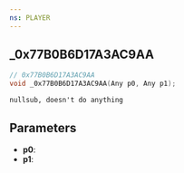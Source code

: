 ```yaml
---
ns: PLAYER
---
```

## _0x77B0B6D17A3AC9AA

```c
// 0x77B0B6D17A3AC9AA
void _0x77B0B6D17A3AC9AA(Any p0, Any p1);
```

```
nullsub, doesn't do anything
```

## Parameters
* **p0**:
* **p1**:
